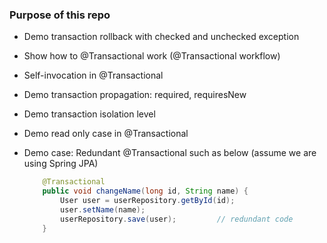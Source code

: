 ### Purpose of this repo

+ Demo transaction rollback with checked and unchecked exception

+ Show how to @Transactional work (@Transactional workflow)

+ Self-invocation in @Transactional

+ Demo transaction propagation: required, requiresNew

+ Demo transaction isolation level

+ Demo read only case in @Transactional

+ Demo case: Redundant @Transactional such as below (assume we are using Spring JPA)

    ```java
        @Transactional
        public void changeName(long id, String name) {
            User user = userRepository.getById(id);
            user.setName(name);
            userRepository.save(user);         // redundant code
        }
    ```